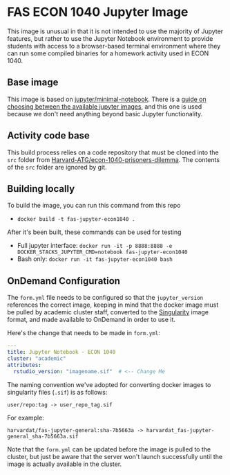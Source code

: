 # FAS ECON 1040 Jupyter Image

This image is unusual in that it is not intended to use the majority of Jupyter features, but rather to use the Jupyter Notebook environment to provide students with access to a browser-based terminal environment where they can run some compiled binaries for a homework activity used in ECON 1040.

## Base image

This image is based on [jupyter/minimal-notebook](https://hub.docker.com/r/jupyter/minimal-notebook). There is a [guide on choosing between the available jupyter images](https://jupyter-docker-stacks.readthedocs.io/en/latest/using/selecting.html#jupyter-minimal-notebook), and this one is used because we don't need anything beyond basic Jupyter functionality.

## Activity code base

This build process relies on a code repository that must be cloned into the `src` folder from [Harvard-ATG/econ-1040-prisoners-dilemma](https://github.com/Harvard-ATG/econ-1040-prisoners-dilemma). The contents of the `src` folder are ignored by git.

## Building locally

To build the image, you can run this command from this repo
- `docker build -t fas-jupyter-econ1040 .`

After it's been built, these commands can be used for testing
- Full jupyter interface: `docker run -it -p 8888:8888 -e DOCKER_STACKS_JUPYTER_CMD=notebook fas-jupyter-econ1040`
- Bash only: `docker run -it fas-jupyter-econ1040 bash`

## OnDemand Configuration

The `form.yml` file needs to be configured so that the `jupyter_version` references the correct image, keeping in mind that the docker image must be pulled by academic cluster staff, converted to the [Singularity](https://docs.sylabs.io/guides/3.0/user-guide/quick_start.html) image format, and made available to OnDemand in order to use it.

Here's the change that needs to be made in `form.yml`:

```yaml
---
title: Jupyter Notebook - ECON 1040
cluster: "academic"
attributes:
  rstudio_version: "imagename.sif"  # <-- Change Me
```

The naming convention we've adopted for converting docker images to singularity files (`.sif`) is as follows:

```
user/repo:tag -> user_repo_tag.sif
```

For example:

```
harvardat/fas-jupyter-general:sha-7b5663a -> harvardat_fas-jupyter-general_sha-7b5663a.sif
```

Note that the `form.yml` can be updated before the image is pulled to the cluster, but just be aware that the server won't launch successfully until the image is actually available in the cluster.

